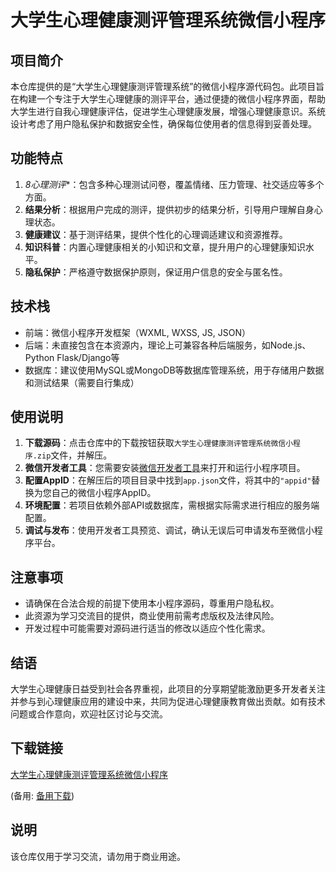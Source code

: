 # 大学生心理健康测评管理系统微信小程序

## 项目简介

本仓库提供的是“大学生心理健康测评管理系统”的微信小程序源代码包。此项目旨在构建一个专注于大学生心理健康的测评平台，通过便捷的微信小程序界面，帮助大学生进行自我心理健康评估，促进学生心理健康发展，增强心理健康意识。系统设计考虑了用户隐私保护和数据安全性，确保每位使用者的信息得到妥善处理。

## 功能特点

1. *8心理测评**：包含多种心理测试问卷，覆盖情绪、压力管理、社交适应等多个方面。
2. **结果分析**：根据用户完成的测评，提供初步的结果分析，引导用户理解自身心理状态。
3. **健康建议**：基于测评结果，提供个性化的心理调适建议和资源推荐。
4. **知识科普**：内置心理健康相关的小知识和文章，提升用户的心理健康知识水平。
5. **隐私保护**：严格遵守数据保护原则，保证用户信息的安全与匿名性。

## 技术栈

- 前端：微信小程序开发框架（WXML, WXSS, JS, JSON）
- 后端：未直接包含在本资源内，理论上可兼容各种后端服务，如Node.js、Python Flask/Django等
- 数据库：建议使用MySQL或MongoDB等数据库管理系统，用于存储用户数据和测试结果（需要自行集成）

## 使用说明

1. **下载源码**：点击仓库中的下载按钮获取`大学生心理健康测评管理系统微信小程序.zip`文件，并解压。
2. **微信开发者工具**：您需要安装[微信开发者工具](https://developers.weixin.qq.com/miniprogram/dev/devtools/download.html)来打开和运行小程序项目。
3. **配置AppID**：在解压后的项目目录中找到`app.json`文件，将其中的`"appid"`替换为您自己的微信小程序AppID。
4. **环境配置**：若项目依赖外部API或数据库，需根据实际需求进行相应的服务端配置。
5. **调试与发布**：使用开发者工具预览、调试，确认无误后可申请发布至微信小程序平台。

## 注意事项

- 请确保在合法合规的前提下使用本小程序源码，尊重用户隐私权。
- 此资源为学习交流目的提供，商业使用前需考虑版权及法律风险。
- 开发过程中可能需要对源码进行适当的修改以适应个性化需求。

## 结语

大学生心理健康日益受到社会各界重视，此项目的分享期望能激励更多开发者关注并参与到心理健康应用的建设中来，共同为促进心理健康教育做出贡献。如有技术问题或合作意向，欢迎社区讨论与交流。

## 下载链接
[大学生心理健康测评管理系统微信小程序](https://pan.quark.cn/s/fcb3f301ef04) 

(备用: [备用下载](https://pan.baidu.com/s/1doAJmPMUYU54er-6OBCVRA?pwd=1234))

## 说明

该仓库仅用于学习交流，请勿用于商业用途。
